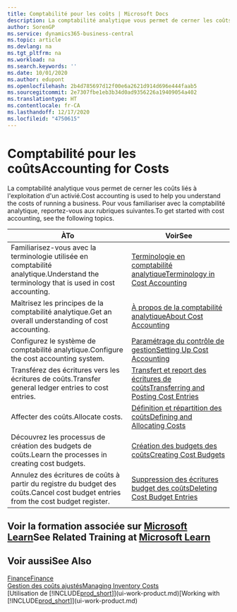 ```yaml
---
title: Comptabilité pour les coûts | Microsoft Docs
description: La comptabilité analytique vous permet de cerner les coûts liés à l'exploitation d'un activié. Pour vous familiariser avec la comptabilité analytique, reportez-vous aux rubriques suivantes.
author: SorenGP
ms.service: dynamics365-business-central
ms.topic: article
ms.devlang: na
ms.tgt_pltfrm: na
ms.workload: na
ms.search.keywords: ''
ms.date: 10/01/2020
ms.author: edupont
ms.openlocfilehash: 2b4d785697d12f00e6a2621d914d696e444faab5
ms.sourcegitcommit: 2e7307fbe1eb3b34d0ad9356226a19409054a402
ms.translationtype: HT
ms.contentlocale: fr-CA
ms.lasthandoff: 12/17/2020
ms.locfileid: "4750615"
---
```

# <a name="accounting-for-costs"></a><span data-ttu-id="7d93a-104">Comptabilité pour les coûts</span><span class="sxs-lookup"><span data-stu-id="7d93a-104">Accounting for Costs</span></span>
<span data-ttu-id="7d93a-105">La comptabilité analytique vous permet de cerner les coûts liés à l'exploitation d'un activié.</span><span class="sxs-lookup"><span data-stu-id="7d93a-105">Cost accounting is used to help you understand the costs of running a business.</span></span> <span data-ttu-id="7d93a-106">Pour vous familiariser avec la comptabilité analytique, reportez-vous aux rubriques suivantes.</span><span class="sxs-lookup"><span data-stu-id="7d93a-106">To get started with cost accounting, see the following topics.</span></span>  

|<span data-ttu-id="7d93a-107">À</span><span class="sxs-lookup"><span data-stu-id="7d93a-107">To</span></span>|<span data-ttu-id="7d93a-108">Voir</span><span class="sxs-lookup"><span data-stu-id="7d93a-108">See</span></span>|  
|--------|---------|  
|<span data-ttu-id="7d93a-109">Familiarisez-vous avec la terminologie utilisée en comptabilité analytique.</span><span class="sxs-lookup"><span data-stu-id="7d93a-109">Understand the terminology that is used in cost accounting.</span></span>|[<span data-ttu-id="7d93a-110">Terminologie en comptabilité analytique</span><span class="sxs-lookup"><span data-stu-id="7d93a-110">Terminology in Cost Accounting</span></span>](finance-terminology-in-cost-accounting.md)|  
|<span data-ttu-id="7d93a-111">Maîtrisez les principes de la comptabilité analytique.</span><span class="sxs-lookup"><span data-stu-id="7d93a-111">Get an overall understanding of cost accounting.</span></span>|[<span data-ttu-id="7d93a-112">À propos de la comptabilité analytique</span><span class="sxs-lookup"><span data-stu-id="7d93a-112">About Cost Accounting</span></span>](finance-about-cost-accounting.md)|  
|<span data-ttu-id="7d93a-113">Configurez le système de comptabilité analytique.</span><span class="sxs-lookup"><span data-stu-id="7d93a-113">Configure the cost accounting system.</span></span>|[<span data-ttu-id="7d93a-114">Paramétrage du contrôle de gestion</span><span class="sxs-lookup"><span data-stu-id="7d93a-114">Setting Up Cost Accounting</span></span>](finance-set-up-cost-accounting.md)|  
|<span data-ttu-id="7d93a-115">Transférez des écritures vers les écritures de coûts.</span><span class="sxs-lookup"><span data-stu-id="7d93a-115">Transfer general ledger entries to cost entries.</span></span>|[<span data-ttu-id="7d93a-116">Transfert et report des écritures de coûts</span><span class="sxs-lookup"><span data-stu-id="7d93a-116">Transferring and Posting Cost Entries</span></span>](finance-transfer-and-post-cost-entries.md)|  
|<span data-ttu-id="7d93a-117">Affecter des coûts.</span><span class="sxs-lookup"><span data-stu-id="7d93a-117">Allocate costs.</span></span>|[<span data-ttu-id="7d93a-118">Définition et répartition des coûts</span><span class="sxs-lookup"><span data-stu-id="7d93a-118">Defining and Allocating Costs</span></span>](finance-define-and-allocate-costs.md)|  
|<span data-ttu-id="7d93a-119">Découvrez les processus de création des budgets de coûts.</span><span class="sxs-lookup"><span data-stu-id="7d93a-119">Learn the processes in creating cost budgets.</span></span>|[<span data-ttu-id="7d93a-120">Création des budgets des coûts</span><span class="sxs-lookup"><span data-stu-id="7d93a-120">Creating Cost Budgets</span></span>](finance-create-cost-budgets.md)|
|<span data-ttu-id="7d93a-121">Annulez des écritures de coûts à partir du registre du budget des coûts.</span><span class="sxs-lookup"><span data-stu-id="7d93a-121">Cancel cost budget entries from the cost budget register.</span></span>|[<span data-ttu-id="7d93a-122">Suppression des écritures budget des coûts</span><span class="sxs-lookup"><span data-stu-id="7d93a-122">Deleting Cost Budget Entries</span></span>](finance-how-to-delete-cost-budget-entries.md)|

## <a name="see-related-training-at-microsoft-learn"></a><span data-ttu-id="7d93a-123">Voir la formation associée sur [Microsoft Learn](/learn/paths/use-cost-accounting-dynamics-365-business-central/)</span><span class="sxs-lookup"><span data-stu-id="7d93a-123">See Related Training at [Microsoft Learn](/learn/paths/use-cost-accounting-dynamics-365-business-central/)</span></span>

## <a name="see-also"></a><span data-ttu-id="7d93a-124">Voir aussi</span><span class="sxs-lookup"><span data-stu-id="7d93a-124">See Also</span></span>  
[<span data-ttu-id="7d93a-125">Finance</span><span class="sxs-lookup"><span data-stu-id="7d93a-125">Finance</span></span>](finance.md)  
[<span data-ttu-id="7d93a-126">Gestion des coûts ajustés</span><span class="sxs-lookup"><span data-stu-id="7d93a-126">Managing Inventory Costs</span></span>](finance-manage-inventory-costs.md)  
<span data-ttu-id="7d93a-127">[Utilisation de [!INCLUDE[prod_short](includes/prod_short.md)]](ui-work-product.md)</span><span class="sxs-lookup"><span data-stu-id="7d93a-127">[Working with [!INCLUDE[prod_short](includes/prod_short.md)]](ui-work-product.md)</span></span>
